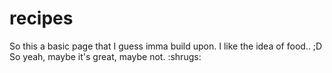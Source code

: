 # recipes
So this a basic page that I guess imma build upon. 
I like the idea of food.. ;D
So yeah, maybe it's great, maybe not. :shrugs:
 
